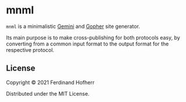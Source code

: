 # mnml

`mnml` is a minimalistic [Gemini](https://gemini.circumlunar.space/) and
[Gopher](https://en.wikipedia.org/wiki/Gopher_(protocol)) site
generator.

Its main purpose is to make cross-publishing for both protocols easy, by
converting from a common input format to the output format for the
respective protocol.

## License

Copyright © 2021 Ferdinand Hofherr

Distributed under the MIT License.
